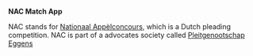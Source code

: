 **NAC Match App**

NAC stands for [Nationaal Appèlconcours](https://www.pleitwedstrijd.nl/), which is a Dutch pleading competition. NAC is part of a advocates society called [Pleitgenootschap Eggens](https://www.pleitgenootschap-eggens.nl/)
